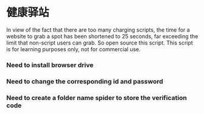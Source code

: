 # 健康驿站
In view of the fact that there are too many charging scripts, the time for a website to grab a spot has been shortened to 25 seconds, far exceeding the limit that non-script users can grab. So open source this script. This script is for learning purposes only, not for commercial use.

### Need to install browser drive

### Need to change the corresponding id and password

### Need to create a folder name spider to store the verification code
